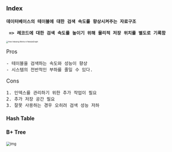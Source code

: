 ### Index

**`데이터베이스의 테이블에 대한 검색 속도를 향상시켜주는 자료구조`**

**` => 레코드에 대한 검색 속도를 높이기 위해 물리적 저장 위치를 별도로 기록함`**

<img src="https://user-images.githubusercontent.com/38887077/76482821-4ec64780-6450-11ea-862e-da506f5cdae2.png" alt="How Indexing Works in NebulaGraph" style="zoom: 33%;" />

Pros

```
- 테이블을 검색하는 속도와 성능이 향상
- 시스템의 전반적인 부하를 줄일 수 있다. 
```

Cons

```
1. 인덱스를 관리하기 위한 추가 작업이 필요
2. 추가 저장 공간 필요
3. 잘못 사용하는 경우 오히려 검색 성능 저하
```



#### Hash Table

#### B+ Tree

<img src="https://media.geeksforgeeks.org/wp-content/uploads/Btree.jpg" alt="img" style="zoom:67%;" />

